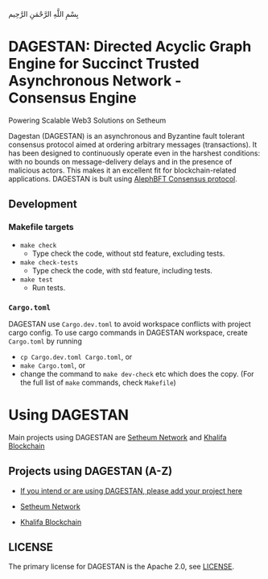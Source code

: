 بِسْمِ اللَّهِ الرَّحْمَنِ الرَّحِيم

# DAGESTAN: Directed Acyclic Graph Engine for Succinct Trusted Asynchronous Network - Consensus Engine

Powering Scalable Web3 Solutions on Setheum

Dagestan (DAGESTAN) is an asynchronous and Byzantine fault tolerant consensus protocol aimed at ordering arbitrary messages (transactions). It has been designed to continuously operate even in the harshest conditions: with no bounds on message-delivery delays and in the presence of malicious actors. This makes it an excellent fit for blockchain-related applications. DAGESTAN is bult using [AlephBFT Consensus protocol](https://github.com/Cardinal-Cryptography/AlephBFT).

## Development

### Makefile targets

- `make check`
	- Type check the code, without std feature, excluding tests.
- `make check-tests`
	- Type check the code, with std feature, including tests.
- `make test`
	- Run tests.

### `Cargo.toml`

DAGESTAN use `Cargo.dev.toml` to avoid workspace conflicts with project cargo config. To use cargo commands in DAGESTAN workspace, create `Cargo.toml` by running

- `cp Cargo.dev.toml Cargo.toml`, or
- `make Cargo.toml`, or
- change the command to `make dev-check` etc which does the copy. (For the full list of `make` commands, check `Makefile`)


# Using DAGESTAN

Main projects using DAGESTAN are [Setheum Network](https://github.com/Setheum-Labs/Setheum) and [Khalifa Blockchain](https://github.com/Khalifa-Blockchain/Khalifa)

## Projects using DAGESTAN (A-Z)

- [If you intend or are using DAGESTAN, please add your project here](https://github.com/Setheum-Labs/Dagestan/edit/main/README.md)

- [Setheum Network](https://github.com/Setheum-Labs/Setheum)
- [Khalifa Blockchain](https://github.com/Khalifa-Blockchain/Khalifa)

## LICENSE

The primary license for DAGESTAN is the Apache 2.0, see [LICENSE](https://github.com/Setheum-Labs/Dagestan/blob/main/LICENSE.md).
